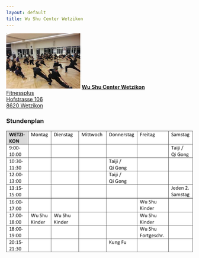 ```yaml
---
layout: default
title: Wu Shu Center Wetzikon
---
```


<img class="ifloat-right" src="/images/raum_wetzi.jpg" alt="Trainingsraum Wetzikon" width="200px">
<a href="http://map.search.ch/wetzikon/hofstr.106" target="_blank">
<strong>Wu Shu Center Wetzikon</strong><br>
Fitnessplus<br>
Hofstrasse 106<br>
8620 Wetzikon
</a>

### Stundenplan

<img src="/images/stundenplaene/stundenplan-wetzikon.png" alt="Stundenplan Wetzikon">